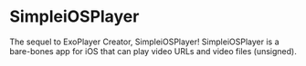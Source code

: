 # SimpleiOSPlayer
The sequel to ExoPlayer Creator, SimpleiOSPlayer! SimpleiOSPlayer is a bare-bones app for iOS that can play video URLs and video files (unsigned).
